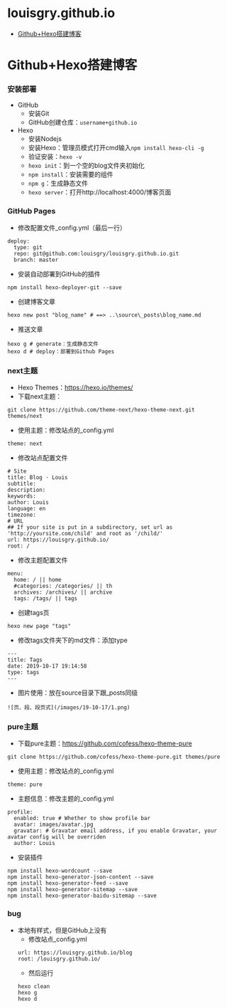 # louisgry.github.io

- [Github+Hexo搭建博客](#Github+Hexo搭建博客)

# Github+Hexo搭建博客
### 安装部署
- GitHub
    - 安装Git
    - GitHub创建仓库：`username+github.io`
- Hexo
    - 安装Nodejs
    - 安装Hexo：管理员模式打开cmd输入`npm install hexo-cli -g`
    - 验证安装：`hexo -v`
    - `hexo init`：到一个空的blog文件夹初始化
    - `npm install`：安装需要的组件
    - `npm g`：生成静态文件
    - `hexo server`：打开http://localhost:4000/博客页面

### GitHub Pages
- 修改配置文件_config.yml（最后一行）
``` 
deploy:
  type: git
  repo: git@github.com:louisgry/louisgry.github.io.git
  branch: master
```
- 安装自动部署到GitHub的插件
```
npm install hexo-deployer-git --save
```
- 创建博客文章
```
hexo new post "blog_name" # ==> ..\source\_posts\blog_name.md
```
- 推送文章
```
hexo g # generate：生成静态文件
hexo d # deploy：部署到Github Pages
```
### next主题
- Hexo Themes：https://hexo.io/themes/
- 下载next主题：
```
git clone https://github.com/theme-next/hexo-theme-next.git themes/next
```
- 使用主题：修改站点的_config.yml
```
theme: next
```
- 修改站点配置文件
```
# Site
title: Blog · Louis 
subtitle:
description:
keywords:
author: Louis
language: en
timezone:
# URL
## If your site is put in a subdirectory, set url as 'http://yoursite.com/child' and root as '/child/'
url: https://louisgry.github.io/
root: /
```
- 修改主题配置文件
```
menu:
  home: / || home
  #categories: /categories/ || th
  archives: /archives/ || archive
  tags: /tags/ || tags
```
- 创建tags页
```
hexo new page "tags"
```
- 修改tags文件夹下的md文件：添加type
```
---
title: Tags
date: 2019-10-17 19:14:58
type: tags
---
```
- 图片使用：放在source目录下跟_posts同级
```
![页、段、段页式](/images/19-10-17/1.png)
```

### pure主题
- 下载pure主题：https://github.com/cofess/hexo-theme-pure
```
git clone https://github.com/cofess/hexo-theme-pure.git themes/pure
```
- 使用主题：修改站点的_config.yml
```
theme: pure
```
- 主题信息：修改主题的_config.yml
```
profile:
  enabled: true # Whether to show profile bar
  avatar: images/avatar.jpg
  gravatar: # Gravatar email address, if you enable Gravatar, your avatar config will be overriden
  author: Louis
```
- 安装插件
```
npm install hexo-wordcount --save
npm install hexo-generator-json-content --save
npm install hexo-generator-feed --save
npm install hexo-generator-sitemap --save
npm install hexo-generator-baidu-sitemap --save
```

### bug
- 本地有样式，但是GitHub上没有
    - 修改站点_config.yml
    ```
    url: https://louisgry.github.io/blog
    root: /louisgry.github.io/
    ```
    - 然后运行
    ```
    hexo clean
    hexo g
    hexo d
    ```
